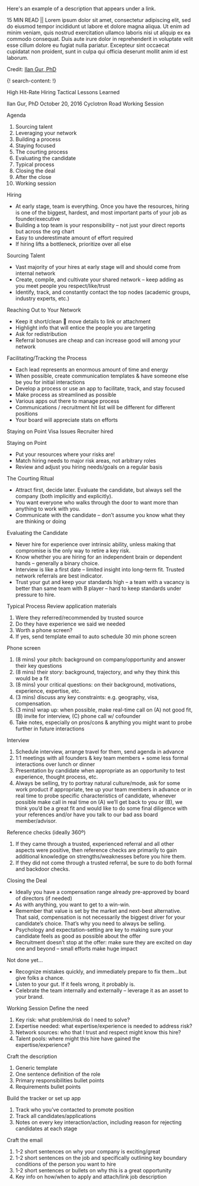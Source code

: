 Here's an example of a description that appears under a link.

15 MIN READ || Lorem ipsum dolor sit amet, consectetur adipiscing elit, sed do eiusmod tempor incididunt ut labore et dolore magna aliqua. Ut enim ad minim veniam, quis nostrud exercitation ullamco laboris nisi ut aliquip ex ea commodo consequat. Duis aute irure dolor in reprehenderit in voluptate velit esse cillum dolore eu fugiat nulla pariatur. Excepteur sint occaecat cupidatat non proident, sunt in culpa qui officia deserunt mollit anim id est laborum.

Credit: [Ilan Gur, PhD](http://www.cyclotronroad.org/team/)

 
{! search-content: !}

High Hit-Rate Hiring
Tactical Lessons Learned

Ilan Gur, PhD
October 20, 2016
Cyclotron Road Working Session


Agenda
1. Sourcing talent
2. Leveraging your network
3. Building a process
4. Staying focused
5. The courting process
6. Evaluating the candidate
7. Typical process
8. Closing the deal
9. After the close
10. Working session


Hiring
* At early stage, team is everything.  Once you have the resources, hiring is one of the biggest, hardest, and most important parts of your job as founder/executive
* Building a top team is your responsibility – not just your direct reports but across the org chart
* Easy to underestimate amount of effort required
* If hiring lifts a bottleneck, prioritize over all else


Sourcing Talent
* Vast majority of your hires at early stage will and should come from internal network
* Create, compile, and cultivate your shared network – keep adding as you meet people you respect/like/trust
* Identify, track, and constantly contact the top nodes (academic groups, industry experts, etc.)


Reaching Out to Your Network
* Keep it short/clean  move details to link or attachment
* Highlight info that will entice the people you are targeting
* Ask for redistribution
* Referral bonuses are cheap and can increase good will among your network


Facilitating/Tracking the Process
* Each lead represents an enormous amount of time and energy
* When possible, create communication templates & have someone else be you for initial interactions 
* Develop a process or use an app to facilitate, track, and stay focused
* Make process as streamlined as possible
* Various apps out there to manage process
* Communications / recruitment hit list will be different for different positions
* Your board will appreciate stats on efforts


Staying on Point
Visa Issues Recruiter hired


Staying on Point
* Put your resources where your risks are!
* Match hiring needs to major risk areas, not arbitrary roles
* Review and adjust you hiring needs/goals on a regular basis


The Courting Ritual
* Attract first, decide later.  Evaluate the candidate, but always sell the company (both implicitly and explicitly).
* You want everyone who walks through the door to want more than anything to work with you.
* Communicate with the candidate – don’t assume you know what they are thinking or doing


Evaluating the Candidate
* Never hire for experience over intrinsic ability, unless making that compromise is the only way to retire a key risk.
* Know whether you are hiring for an independent brain or dependent hands – generally a binary choice.
* Interview is like a first date – limited insight into long-term fit. Trusted network referrals are best indicator.
* Trust your gut and keep your standards high – a team with a vacancy is better than same team with B player – hard to keep standards under pressure to hire.


Typical Process
Review application materials
1. Were they referred/recommended by trusted source
2. Do they have experience we said we needed
3. Worth a phone screen?
4. If yes, send template email to auto schedule 30 min phone screen

Phone screen
1. (8 mins) your pitch: background on company/opportunity and answer their key questions 
2. (8 mins) their story: background, trajectory, and why they think this would be a fit
3. (8 mins) your critical questions: on their background, motivations, experience, expertise, etc.
4. (3 mins) discuss any key constraints: e.g. geography, visa, compensation.
5. (3 mins) wrap up: when possible, make real-time call on (A) not good fit, (B) invite for interview, (C) phone call w/ cofounder
6. Take notes, especially on pros/cons & anything you might want to probe further in future interactions

Interview
1. Schedule interview, arrange travel for them, send agenda in advance 
2. 1:1 meetings with all founders & key team members + some less formal interactions over lunch or dinner
3. Presentation by candidate when appropriate as an opportunity to test experience, thought process, etc.
4. Always be selling, try to portray natural culture/mode, ask for some work product if appropriate, tee up your team members in advance or in real time to probe specific characteristics of candidate, whenever possible make call in real time on (A) we’ll get back to you or (B), we think you’d be a great fit and would like to do some final diligence with your references and/or have you talk to our bad ass board member/advisor.

Reference checks (ideally 360º)
1. If they came through a trusted, experienced referral and all other aspects were positive, then reference checks are primarily to gain additional knowledge on strengths/weaknesses before you hire them.
2. If they did not come through a trusted referral, be sure to do both formal and backdoor checks.


Closing the Deal
* Ideally you have a compensation range already pre-approved by board of directors (if needed) 
* As with anything, you want to get to a win-win.
* Remember that value is set by the market and next-best alternative. That said, compensation is not necessarily the biggest driver for your candidate’s choice. That’s why you need to always be selling.
* Psychology and expectation-setting are key to making sure your candidate feels as good as possible about the offer
* Recruitment doesn’t stop at the offer: make sure they are excited on day one and beyond – small efforts make huge impact


Not done yet…
* Recognize mistakes quickly, and immediately prepare to fix them…but give folks a chance.  
* Listen to your gut.  If it feels wrong, it probably is.
* Celebrate the team internally and externally – leverage it as an asset to your brand.


Working Session
Define the need
1. Key risk: what problem/risk do I need to solve?
2. Expertise needed: what expertise/experience is needed to address risk?
3. Network sources: who that I trust and respect might know this hire?
4. Talent pools: where might this hire have gained the expertise/experience?

Craft the description
1. Generic template
2. One sentence definition of the role
3. Primary responsibilities bullet points
4. Requirements bullet points

Build the tracker or set up app
1. Track who you’ve contacted to promote position
2. Track all candidates/applications
3. Notes on every key interaction/action, including reason for rejecting candidates at each stage

Craft the email
1. 1-2 short sentences on why your company is exciting/great
2. 1-2 short sentences on the job and specifically outlining key boundary conditions of the person you want to hire 
3. 1-2 short sentences or bullets on why this is a great opportunity
4. Key info on how/when to apply and attach/link job description
